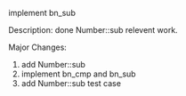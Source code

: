 implement bn_sub

Description:
done Number::sub relevent work.

Major Changes:
1. add Number::sub
2. implement bn_cmp and bn_sub
3. add Number::sub test case
